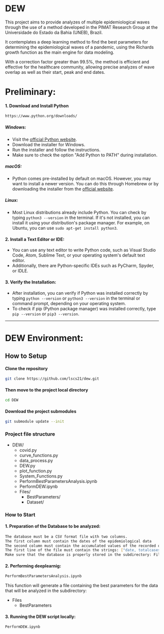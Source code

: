 # DEW
This project aims to provide analyzes of multiple epidemiological waves through the use of a method developed in the PIMAT Research Group at the Universidade do Estado da Bahia (UNEB), Brazil.

It contemplates a deep learning method to find the best parameters for determining the epidemiological waves of a pandemic, using the Richards growth function as the main engine for data modeling.

With a correction factor greater than 99.5%, the method is efficient and effective for the healthcare community, allowing precise analyzes of wave overlap as well as their start, peak and end dates.

# Preliminary:

#### 1. Download and Install Python

```bash
https://www.python.org/downloads/
```


##### Windows:

- Visit the [official Python website](https://www.python.org/downloads/).
- Download the installer for Windows.
- Run the installer and follow the instructions.
- Make sure to check the option "Add Python to PATH" during installation.

##### macOS:

- Python comes pre-installed by default on macOS. However, you may want to install a newer version. You can do this through Homebrew or by downloading the installer from the [official website](https://www.python.org/downloads/).

##### Linux:

- Most Linux distributions already include Python. You can check by typing `python3 --version` in the terminal. If it's not installed, you can install it using your distribution's package manager. For example, on Ubuntu, you can use `sudo apt-get install python3`.

#### 2. Install a Text Editor or IDE:

- You can use any text editor to write Python code, such as Visual Studio Code, Atom, Sublime Text, or your operating system's default text editor.
- Additionally, there are Python-specific IDEs such as PyCharm, Spyder, or IDLE.

#### 3. Verify the Installation:

- After installation, you can verify if Python was installed correctly by typing `python --version` or `python3 --version` in the terminal or command prompt, depending on your operating system.
- To check if pip (Python package manager) was installed correctly, type `pip --version` or `pip3 --version`.

---

# DEW Environment:



## How to Setup

#### Clone the repository

```bash
git clone https://github.com/lscs21/dew.git
```

#### Then move to the project local directory

```bash
cd DEW
```

#### Download the project submodules

```bash
git submodule update --init
```

### Project file structure 

- DEW/
  - covid.py
  - curve_functions.py
  - data_process.py
  - DEW.py
  - plot_function.py
  - System_Functions.py
  - PerformBestParametersAnalysis.ipynb
  - PerformDEW.ipynb
  - Files/
    - BestParameters/
    - Dataset/

### How to Start

#### 1. Preparation of the Database to be analyzed:

```bash
The database must be a CSV format file with two columns.
The first column must contain the dates of the epidemiological data
The second column must contain the accumulated values of the recorded observations.
The first line of the file must contain the strings: ["date, totalcases"]
Make sure that the database is properly stored in the subdirectory: Files --> Dataset
```

#### 2. Performing deeplearnig:

```bash
PerformBestParametersAnalysis.ipynb
```
This function will generate a file containing the best parameters for the data that will be analyzed in the subdirectory: 

- Files
  - BestParameters

#### 3. Running the DEW script locally:

```bash
PerformDEW.ipynb
```
